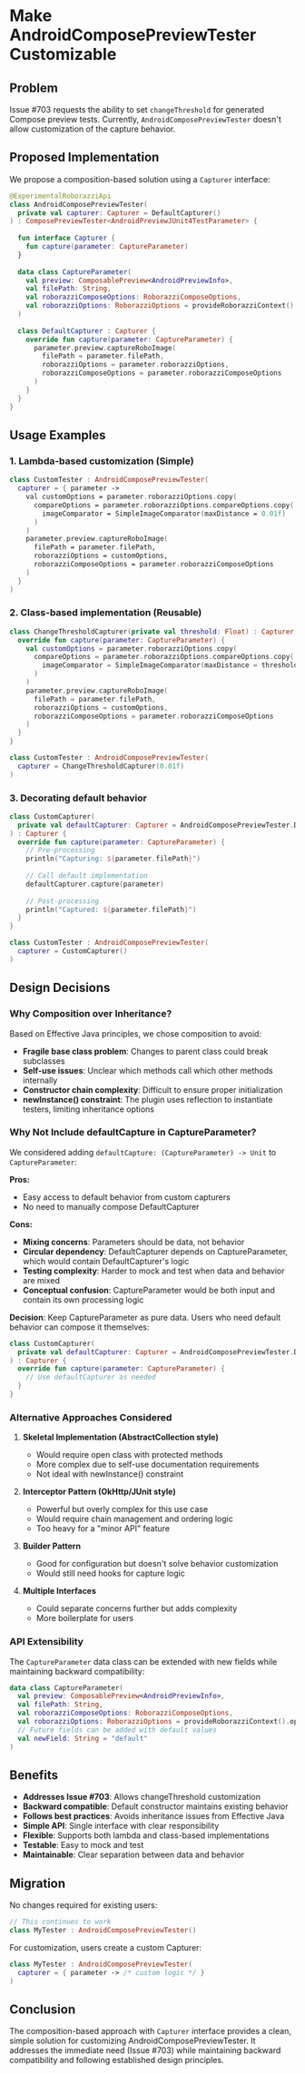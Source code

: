 # Make AndroidComposePreviewTester Customizable

## Problem
Issue #703 requests the ability to set `changeThreshold` for generated Compose preview tests. Currently, `AndroidComposePreviewTester` doesn't allow customization of the capture behavior.

## Proposed Implementation
We propose a composition-based solution using a `Capturer` interface:

```kotlin
@ExperimentalRoborazziApi
class AndroidComposePreviewTester(
  private val capturer: Capturer = DefaultCapturer()
) : ComposePreviewTester<AndroidPreviewJUnit4TestParameter> {
  
  fun interface Capturer {
    fun capture(parameter: CaptureParameter)
  }
  
  data class CaptureParameter(
    val preview: ComposablePreview<AndroidPreviewInfo>,
    val filePath: String,
    val roborazziComposeOptions: RoborazziComposeOptions,
    val roborazziOptions: RoborazziOptions = provideRoborazziContext().options,
  )
  
  class DefaultCapturer : Capturer {
    override fun capture(parameter: CaptureParameter) {
      parameter.preview.captureRoboImage(
        filePath = parameter.filePath,
        roborazziOptions = parameter.roborazziOptions,
        roborazziComposeOptions = parameter.roborazziComposeOptions
      )
    }
  }
}
```

## Usage Examples

### 1. Lambda-based customization (Simple)
```kotlin
class CustomTester : AndroidComposePreviewTester(
  capturer = { parameter ->
    val customOptions = parameter.roborazziOptions.copy(
      compareOptions = parameter.roborazziOptions.compareOptions.copy(
        imageComparator = SimpleImageComparator(maxDistance = 0.01f)
      )
    )
    parameter.preview.captureRoboImage(
      filePath = parameter.filePath,
      roborazziOptions = customOptions,
      roborazziComposeOptions = parameter.roborazziComposeOptions
    )
  }
)
```

### 2. Class-based implementation (Reusable)
```kotlin
class ChangeThresholdCapturer(private val threshold: Float) : Capturer {
  override fun capture(parameter: CaptureParameter) {
    val customOptions = parameter.roborazziOptions.copy(
      compareOptions = parameter.roborazziOptions.compareOptions.copy(
        imageComparator = SimpleImageComparator(maxDistance = threshold)
      )
    )
    parameter.preview.captureRoboImage(
      filePath = parameter.filePath,
      roborazziOptions = customOptions,
      roborazziComposeOptions = parameter.roborazziComposeOptions
    )
  }
}

class CustomTester : AndroidComposePreviewTester(
  capturer = ChangeThresholdCapturer(0.01f)
)
```

### 3. Decorating default behavior
```kotlin
class CustomCapturer(
  private val defaultCapturer: Capturer = AndroidComposePreviewTester.DefaultCapturer()
) : Capturer {
  override fun capture(parameter: CaptureParameter) {
    // Pre-processing
    println("Capturing: ${parameter.filePath}")
    
    // Call default implementation
    defaultCapturer.capture(parameter)
    
    // Post-processing
    println("Captured: ${parameter.filePath}")
  }
}

class CustomTester : AndroidComposePreviewTester(
  capturer = CustomCapturer()
)
```

## Design Decisions

### Why Composition over Inheritance?
Based on Effective Java principles, we chose composition to avoid:
- **Fragile base class problem**: Changes to parent class could break subclasses
- **Self-use issues**: Unclear which methods call which other methods internally
- **Constructor chain complexity**: Difficult to ensure proper initialization
- **newInstance() constraint**: The plugin uses reflection to instantiate testers, limiting inheritance options

### Why Not Include defaultCapture in CaptureParameter?

We considered adding `defaultCapture: (CaptureParameter) -> Unit` to `CaptureParameter`:

**Pros:**
- Easy access to default behavior from custom capturers
- No need to manually compose DefaultCapturer

**Cons:**
- **Mixing concerns**: Parameters should be data, not behavior
- **Circular dependency**: DefaultCapturer depends on CaptureParameter, which would contain DefaultCapturer's logic
- **Testing complexity**: Harder to mock and test when data and behavior are mixed
- **Conceptual confusion**: CaptureParameter would be both input and contain its own processing logic

**Decision**: Keep CaptureParameter as pure data. Users who need default behavior can compose it themselves:
```kotlin
class CustomCapturer(
  private val defaultCapturer: Capturer = AndroidComposePreviewTester.DefaultCapturer()
) : Capturer {
  override fun capture(parameter: CaptureParameter) {
    // Use defaultCapturer as needed
  }
}
```

### Alternative Approaches Considered

1. **Skeletal Implementation (AbstractCollection style)**
   - Would require open class with protected methods
   - More complex due to self-use documentation requirements
   - Not ideal with newInstance() constraint

2. **Interceptor Pattern (OkHttp/JUnit style)**
   - Powerful but overly complex for this use case
   - Would require chain management and ordering logic
   - Too heavy for a "minor API" feature

3. **Builder Pattern**
   - Good for configuration but doesn't solve behavior customization
   - Would still need hooks for capture logic

4. **Multiple Interfaces**
   - Could separate concerns further but adds complexity
   - More boilerplate for users

### API Extensibility

The `CaptureParameter` data class can be extended with new fields while maintaining backward compatibility:
```kotlin
data class CaptureParameter(
  val preview: ComposablePreview<AndroidPreviewInfo>,
  val filePath: String,
  val roborazziComposeOptions: RoborazziComposeOptions,
  val roborazziOptions: RoborazziOptions = provideRoborazziContext().options,
  // Future fields can be added with default values
  val newField: String = "default"
)
```

## Benefits

- **Addresses Issue #703**: Allows changeThreshold customization
- **Backward compatible**: Default constructor maintains existing behavior
- **Follows best practices**: Avoids inheritance issues from Effective Java
- **Simple API**: Single interface with clear responsibility
- **Flexible**: Supports both lambda and class-based implementations
- **Testable**: Easy to mock and test
- **Maintainable**: Clear separation between data and behavior

## Migration

No changes required for existing users:
```kotlin
// This continues to work
class MyTester : AndroidComposePreviewTester()
```

For customization, users create a custom Capturer:
```kotlin
class MyTester : AndroidComposePreviewTester(
  capturer = { parameter -> /* custom logic */ }
)
```

## Conclusion

The composition-based approach with `Capturer` interface provides a clean, simple solution for customizing AndroidComposePreviewTester. It addresses the immediate need (Issue #703) while maintaining backward compatibility and following established design principles.